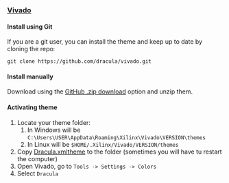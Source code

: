### [Vivado](https://www.xilinx.com/products/design-tools/vivado.html)

#### Install using Git

If you are a git user, you can install the theme and keep up to date by cloning the repo:

    git clone https://github.com/dracula/vivado.git

#### Install manually

Download using the [GitHub .zip download](https://github.com/dracula/vivado/archive/master.zip) option and unzip them.

#### Activating theme

1. Locate your theme folder:
    1. In Windows will be `C:\Users\USER\AppData\Roaming\Xilinx\Vivado\VERSION\themes`
    2. In Linux will be `$HOME/.Xilinx/Vivado/VERSION/themes`
2. Copy [Dracula.xmltheme](./Dracula.xmltheme) to the folder (sometimes you will have tu restart the computer)
3. Open Vivado, go to `Tools -> Settings -> Colors`
4. Select `Dracula`
